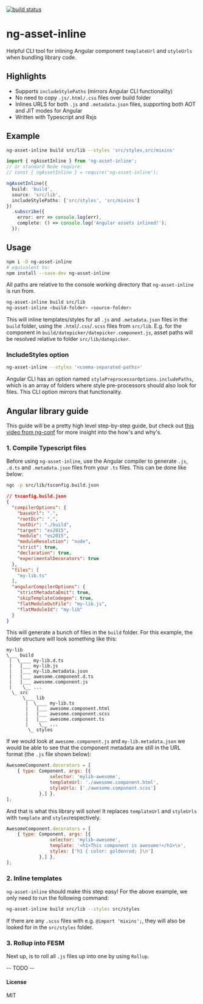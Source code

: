 [![build status](https://gitlab.com/csvn/ng-asset-inline/badges/master/build.svg)](https://gitlab.com/csvn/ng-asset-inline/commits/master)

# ng-asset-inline

Helpful CLI tool for inlining Angular component `templateUrl` and `styleUrls` when bundling library code.

## Highlights
* Supports `includeStylePaths` (mirrors Angular CLI functionality)
* No need to copy `.js/.html/.css` files over build folder
* Inlines URLS for both `.js` and `.metadata.json` files, supporting both AOT and JIT modes for Angular
* Written with Typescript and Rxjs

## Example

```bash
ng-asset-inline build src/lib --styles 'src/styles,src/mixins'
```

```ts
import { ngAssetInline } from 'ng-asset-inline';
// or standard Node require:
// const { ngAssetInline } = require('ng-asset-inline');

ngAssetInline({
  build: 'build',
  source: 'src/lib',
  includeStylePaths: ['src/styles', 'src/mixins']
})
  .subscribe({
    error: err => console.log(err),
    complete: () => console.log('Angular assets inlined!');
  });
```

## Usage

```bash
npm i -D ng-asset-inline
# equivalent to:
npm install --save-dev ng-asset-inline
```

All paths are relative to the console working directory that `ng-asset-inline` is run from.

```bash
ng-asset-inline build src/lib
ng-asset-inline <build-folder> <source-folder>
```
This will inline templates/styles for all `.js` and `.metadata.json` files in the `build` folder, using the `.html`/`.css`/`.scss` files from `src/lib`. E.g. for the component in `build/datepicker/datepicker.component.js`, asset paths will be resolved relative to folder `src/lib/datepicker`.

### IncludeStyles option

```bash
ng-asset-inline --styles '<comma-separated-paths>'
```

Angular CLI has an option named `stylePreprocessorOptions.includePaths`, which is an array of folders where style pre-processors should also look for files. This CLI option mirrors that functionality.

## Angular library guide

This guide will be a pretty high level step-by-step guide, but check out [this video from ng-conf](https://youtu.be/unICbsPGFIA) for more insight into the how's and why's.


### 1. Compile Typescript files
Before using `ng-asset-inline`, use the Angular compiler to generate `.js`, `.d.ts` and `.metadata.json` files from your `.ts` files. This can be done like below:

```bash
ngc -p src/lib/tsconfig.build.json
```

```json
// tsconfig.build.json
{
  "compilerOptions": {
    "baseUrl": ".",
    "rootDir": ".",
    "outDir": "./build",
    "target": "es2015",
    "module": "es2015",
    "moduleResolution": "node",
    "strict": true,
    "declaration": true,
    "experimentalDecorators": true
  },
  "files": [
    "my-lib.ts"
  ],
  "angularCompilerOptions": {
    "strictMetadataEmit": true,
    "skipTemplateCodegen": true,
    "flatModuleOutFile": "my-lib.js",
    "flatModuleId": "my-lib"
  }
}
```

This will generate a bunch of files in the `build` folder. For this example, the folder structure will look something like this:

```
my-lib
\___ build
 |  \____ my-lib.d.ts
 |   |___ my-lib.js
 |   |___ my-lib.metadata.json
 |   |___ awesome.component.d.ts
 |   |___ awesome.component.js
 |    \__ ...
  \_ src
      \___ lib
       |  \____ my-lib.ts
       |   |___ awesome.component.html
       |   |___ awesome.component.scss
       |   |___ awesome.component.ts
       |    \__ ...
        \_ styles
```

If we would look at `awesome.component.js` and `my-lib.metadata.json` we would be able to see that the component metadata are still in the URL format (the `.js` file shown below):

```js
AwesomeComponent.decorators = [
    { type: Component, args: [{
                selector: 'mylib-awesome',
                templateUrl: './awesome.component.html',
                styleUrls: ['./awesome.component.scss']
            },] },
];
```

And that is what this library will solve! It replaces `templateUrl` and `styleUrls` with `template` and `styles`respectively.

```js
AwesomeComponent.decorators = [
    { type: Component, args: [{
                selector: 'mylib-awesome',
                template: '<h1>This component is awesome!</h1>\n',
                styles: ['h1 { color: goldenrod; }\n']
            },] },
];
```

### 2. Inline templates

`ng-asset-inline` should make this step easy! For the above example, we only need to run the following command:

```bash
ng-asset-inline build src/lib --styles src/styles
```

If there are any `.scss` files with e.g. `@import 'mixins';`, they will also be looked for in the `src/styles` folder.

### 3. Rollup into FESM

Next up, is to roll all `.js` files up into one by using `Rollup`.

-- TODO --


#### License
MIT

